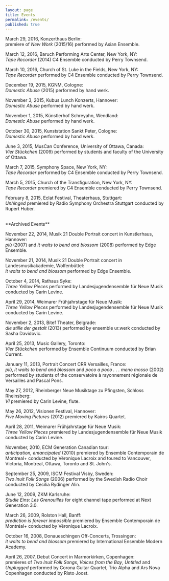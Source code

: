 ```yaml
---
layout: page
title: Events
permalink: /events/
published: true
---
```






March 29, 2016, Konzerthaus Berlin:  
premiere of *New Work* (2015/16) performed by Asian Ensemble.

March 12, 2016, Baruch Performing Arts Center, New York, NY:  
*Tape Recorder* (2014) C4 Ensemble conducted by Perry Townsend.

March 10, 2016, Church of St. Luke in the Fields, New York, NY:  
*Tape Recorder* performed by C4 Ensemble conducted by Perry Townsend.

December 19, 2015, KGNM, Cologne:  
*Domestic Abuse* (2015) performed by hand werk.

November 3, 2015, Kubus Lunch Konzerts, Hannover:  
*Domestic Abuse* performed by hand werk.

November 1, 2015, Künstlerhof Schreyahn, Wendland:  
*Domestic Abuse* performed by hand werk.

October 30, 2015, Kunststation Sankt Peter, Cologne:  
*Domestic Abuse* performed by hand werk.

June 3, 2015, MusCan Conference, University of Ottawa, Canada:  
*Vier Stückchen* (2009) performed by students and faculty of the University of Ottawa.

March 7, 2015, Symphony Space, New York, NY:  
*Tape Recorder* performed by C4 Ensemble conducted by Perry Townsend.

March 5, 2015, Church of the Transfiguration, New York, NY:  
*Tape Recorder* premiered by C4 Ensemble conducted by Perry Townsend.

February 8, 2015, Eclat Festival, Theaterhaus, Stuttgart:  
*Unhinged* premiered by Radio Symphony Orchestra Stuttgart conducted by Rupert Huber.

<br>
**Archived Events**

November 22, 2014, Musik 21 Double Portrait concert in Kunstlerhaus, Hannover:  
*più* (2007) and *it waits to bend and blossom* (2008) performed by Edge Ensemble.

November 21, 2014, Musik 21 Double Portrait concert in Landesmusikakademie, Wolfenbüttel:  
*it waits to bend and blossom* performed by Edge Ensemble.

October 4, 2014, Rathaus Syke:  
*Three Yellow Pieces* performed by Landesjugendensemble für Neue Musik conducted by Carin Levine.

April 29, 2014, Weimarer Frühjahrstage für Neue Musik:  
*Three Yellow Pieces* performed by Landesjugendensemble für Neue Musik conducted by Carin Levine.

November 2, 2013, Bitef Theater, Belgrade:  
*die stille der gestalt* (2013) performed by ensemble ur.werk conducted by Sasha Davidovic.

April 25, 2013, Music Gallery, Toronto:  
*Vier Stückchen* performed by Ensemble Continuum conducted by Brian Current.

January 11, 2013, Portrait Concert CRR Versailles, France:  
*più*, *it waits to bend and blossom* and *poco a poco . . . meno mosso* (2002) performed by students of the conservatoire à rayonnement régionale de Versailles and Pascal Pons.

May 27, 2012, Rheinberger Neue Musiktage zu Pfingsten, Schloss Rheinsberg:  
*VI* premiered by Carin Levine, flute.

May 26, 2012, Visionen Festival, Hannover:  
*Five Moving Pictures* (2012) premiered by Kairos Quartet.

April 28, 2011, Weimarer Frühjahrstage für Neue Musik:  
*Three Yellow Pieces* premiered by Landesjugendensemble für Neue Musik conducted by Carin Levine.

November, 2010, ECM Generation Canadian tour:  
*anticipation, emancipated* (2010) premiered by Ensemble Contemporain de Montreal+ conducted by Véronique Lacroix and toured to Vancouver, Victoria, Montreal, Ottawa, Toronto and St. John's.

September 25, 2009, ISCM Festival Visby, Sweden:  
*Two Inuit Folk Songs* (2006) performed by the Swedish Radio Choir conducted by Cecilia Rydinger Alin.

June 12, 2009, ZKM Karlsruhe:  
*Studie Eins: Les Grenouilles* for eight channel tape performed at Next Generation 3.0.

March 26, 2009, Rolston Hall, Banff:  
*prediction is forever impossible* premiered by Ensemble Contemporain de Montréal+ conducted by Véronique Lacroix.

October 16, 2008, Donaueschingen Off-Concerts, Trossingen:  
*it waits to bend and blossom* premiered by International Ensemble Modern Academy.

April 26, 2007, Debut Concert in Marmorkirken, Copenhagen:  
premieres of *Two Inuit Folk Songs*, *Voices from the Bay*, *Untitled* and *Unplugged* performed by Corona Guitar Quartet, Trio Alpha and Ars Nova Copenhagen conducted by Risto Joost.
